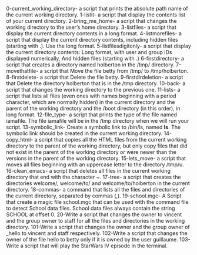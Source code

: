 0-current_working_directory- a script that prints the absolute path name of the current working directory.
1-listit- a script that display the contents list of your current directory.
2-bring_me_home- a script that changes the working directory to the user’s home directory.
3-listfiles- a script that display the current directory contents in a long format.
4-listmorefiles- a script that display the current directory contents, including hidden files (starting with .). Use the long format.
5-listfilesdigitonly- a script that display the current directory contents: Long format, with user and group IDs displayed numerically, And hidden files (starting with .)
6-firstdirectory- a script that creates a directory named holberton in the /tmp/ directory.
7-movethatfile- a script that Move the file betty from /tmp/ to /tmp/holberton.
8-firstdelete- a script that Delete the file betty.
9-firstdirdeletion- a script that Delete the directory holberton that is in the /tmp directory.
10-back- a script that changes the working directory to the previous one.
11-lists- a script that lists all files (even ones with names beginning with a period character, which are normally hidden) in the current directory and the parent of the working directory and the /boot directory (in this order), in long format.
12-file_type- a script that prints the type of the file named iamafile. The file iamafile will be in the /tmp directory when we will run your script.
13-symbolic_link- Create a symbolic link to /bin/ls, named __ls__. The symbolic link should be created in the current working directory.
14-copy_html- a script that copies all the HTML files from the current working directory to the parent of the working directory, but only copy files that did not exist in the parent of the working directory or were newer than the versions in the parent of the working directory.
15-lets_move- a script that moves all files beginning with an uppercase letter to the directory /tmp/u.
16-clean_emacs- a script that deletes all files in the current working directory that end with the character ~.
17-tree- a script that creates the directories welcome/, welcome/to/ and welcome/to/holberton in the current directory.
18-commas- a command that lists all the files and directories of the current directory, separated by commas (,).
19-school.mgc- A Script that create a magic file school.mgc that can be used with the command file to detect School data files. School data files always contain the string SCHOOL at offset 0.
20-Write a script that changes the owner to vincent and the group owner to staff for all the files and directories in the working directory.
101-Write a script that changes the owner and the group owner of _hello to vincent and staff respectively.
102-Write a script that changes the owner of the file hello to betty only if it is owned by the user guillaume.
103-Write a script that will play the StarWars IV episode in the terminal.
